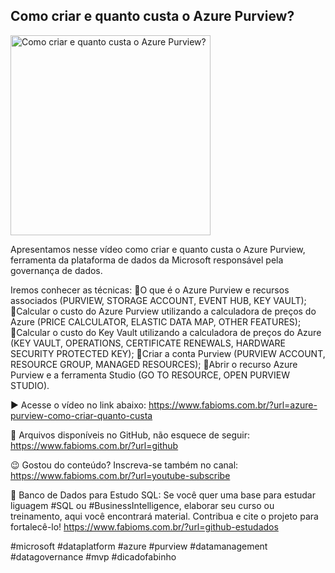 ## Como criar e quanto custa o Azure Purview?

<img src="https://fabioms.com.br//uploads/youtube/Slide46.png" alt="Como criar e quanto custa o Azure Purview?" title="Azure Purview" width="320"/>

Apresentamos nesse vídeo como criar e quanto custa o Azure Purview, ferramenta da plataforma de dados da Microsoft responsável pela governança de dados.

Iremos conhecer as técnicas:
🔹O que é o Azure Purview e recursos associados (PURVIEW, STORAGE ACCOUNT, EVENT HUB, KEY VAULT);
🔹Calcular o custo do Azure Purview utilizando a calculadora de preços do Azure (PRICE CALCULATOR, ELASTIC DATA MAP, OTHER FEATURES);
🔹Calcular o custo do Key Vault utilizando a calculadora de preços do Azure (KEY VAULT, OPERATIONS, CERTIFICATE RENEWALS, HARDWARE SECURITY PROTECTED KEY);
🔹Criar a conta Purview (PURVIEW ACCOUNT, RESOURCE GROUP, MANAGED RESOURCES);
🔹Abrir o recurso Azure Purview e a ferramenta Studio (GO TO RESOURCE, OPEN PURVIEW STUDIO).

▶️ Acesse o vídeo no link abaixo:
https://www.fabioms.com.br/?url=azure-purview-como-criar-quanto-custa

📁 Arquivos disponíveis no GitHub, não esquece de seguir:
https://www.fabioms.com.br/?url=github

😉 Gostou do conteúdo? Inscreva-se também no canal:
https://www.fabioms.com.br/?url=youtube-subscribe 

🎁 Banco de Dados para Estudo SQL:
Se você quer uma base para estudar liguagem #SQL ou #BusinessIntelligence, elaborar seu curso ou treinamento, aqui você encontrará material. 
Contribua e cite o projeto para fortalecê-lo!
https://www.fabioms.com.br/?url=github-estudados

#microsoft #dataplatform #azure #purview #datamanagement #datagovernance #mvp #dicadofabinho